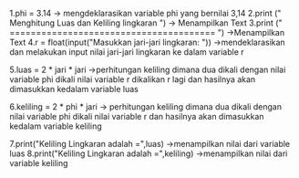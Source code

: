 1.phi = 3.14 -> mengdeklarasikan variable phi yang bernilai 3,14
2.print (" Menghitung Luas dan Keliling lingkaran ") -> Menampilkan Text
3.print (" ======================================= ") ->Menampilkan Text
4.r = float(input("Masukkan jari-jari lingkaran: ")) ->mendeklarasikan dan melakukan input nilai jari-jari lingkaran ke dalam variable r

5.luas = 2 * jari * jari ->perhitungan keliling dimana dua dikali dengan nilai variable phi dikali nilai variable r dikalikan r lagi dan hasilnya akan dimasukkan kedalam variable luas

6.keliling = 2 * phi * jari -> perhitungan keliling dimana dua dikali dengan nilai variable phi dikali nilai variable r dan hasilnya akan dimasukkan kedalam variable keliling

7.print("Keliling Lingkaran adalah =",luas) ->menampilkan nilai dari variable luas
8.print("Keliling Lingkaran adalah =",keliling) ->menampilkan nilai dari variable keliling


    
    
